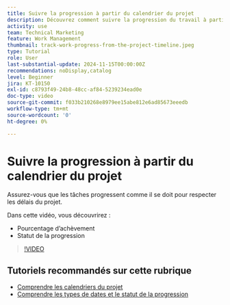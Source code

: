 ```yaml
---
title: Suivre la progression à partir du calendrier du projet
description: Découvrez comment suivre la progression du travail à partir du calendrier du projet en utilisant le pourcentage terminé et le statut de la progression.
activity: use
team: Technical Marketing
feature: Work Management
thumbnail: track-work-progress-from-the-project-timeline.jpeg
type: Tutorial
role: User
last-substantial-update: 2024-11-15T00:00:00Z
recommendations: noDisplay,catalog
level: Beginner
jira: KT-10150
exl-id: c8793f49-24b8-48cc-af84-5239234ead0e
doc-type: video
source-git-commit: f033b210268e8979ee15abe812e6ad85673eeedb
workflow-type: tm+mt
source-wordcount: '0'
ht-degree: 0%

---
```


# Suivre la progression à partir du calendrier du projet

Assurez-vous que les tâches progressent comme il se doit pour respecter les délais du projet.

Dans cette vidéo, vous découvrirez :

* Pourcentage d’achèvement
* Statut de la progression

>[!VIDEO](https://video.tv.adobe.com/v/3438208/?quality=12&learn=on)


## Tutoriels recommandés sur cette rubrique

* [Comprendre les calendriers du projet](/help/manage-work/project-timelines/understand-project-timelines.md)
* [Comprendre les types de dates et le statut de la progression](/help/manage-work/project-timelines/understand-task-dates-and-progress-status.md)

